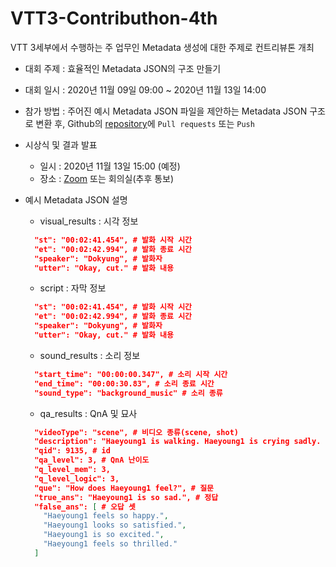 # VTT3-Contributhon-4th

VTT 3세부에서 수행하는 주 업무인 Metadata 생성에 대한 주제로 컨트리뷰톤 개최

- 대회 주제 : 효율적인 Metadata JSON의 구조 만들기
- 대회 일시 : 2020년 11월 09일 09:00 ~ 2020년 11월 13일 14:00
- 참가 방법 : 주어진 예시 Metadata JSON 파일을 제안하는 Metadata JSON 구조로 변환 후, Github의 [repository](https://github.com/Konan-AITeam/VTT3-Contributhon-4th)에 `Pull requests` 또는 `Push`

- 시상식 및 결과 발표
  - 일시 : 2020년 11월 13일 15:00 (예정)
  - 장소 : [Zoom](https://zoom.us/j/95285782221?pwd=VVNtTXVlU094UkhlR1VZR0I3eURBdz09) 또는 회의실(추후 통보)



- 예시 Metadata JSON 설명
  - visual_results : 시각 정보
  ``` json
    "st": "00:02:41.454", # 발화 시작 시간
    "et": "00:02:42.994", # 발화 종료 시간
    "speaker": "Dokyung", # 발화자
    "utter": "Okay, cut." # 발화 내용
  ```
  - script : 자막 정보
  ``` json
    "st": "00:02:41.454", # 발화 시작 시간
    "et": "00:02:42.994", # 발화 종료 시간
    "speaker": "Dokyung", # 발화자
    "utter": "Okay, cut." # 발화 내용
  ```
  - sound_results : 소리 정보
  ``` json
    "start_time": "00:00:00.347", # 소리 시작 시간
    "end_time": "00:00:30.83", # 소리 종료 시간
    "sound_type": "background_music" # 소리 종류
  ```
  - qa_results : QnA 및 묘사
  ``` json
    "videoType": "scene", # 비디오 종류(scene, shot)
    "description": "Haeyoung1 is walking. Haeyoung1 is crying sadly. Haeyoung1 is wearing a coat.", # 묘사
    "qid": 9135, # id
    "qa_level": 3, # QnA 난이도
    "q_level_mem": 3,
    "q_level_logic": 3,
    "que": "How does Haeyoung1 feel?", # 질문
    "true_ans": "Haeyoung1 is so sad.", # 정답
    "false_ans": [ # 오답 셋
      "Haeyoung1 feels so happy.",
      "Haeyoung1 looks so satisfied.",
      "Haeyoung1 is so excited.",
      "Haeyoung1 feels so thrilled."
    ]
  ```
